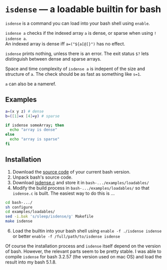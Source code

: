 # `isdense` — a loadable builtin for bash

`isdense` is a command you can load into your bash shell using `enable`.

`isdense a` checks if the indexed array `a` is dense, or sparse when using `! isdense a`.  
An indexed array is dense iff `a=("${a[@]}")` has no effect.

`isdense` prints nothing, unless there is an error. The exit status `$?` lets distinguish between dense and sparse arrays.

Space and time complexity of `isdense a` is indepent of the size and structure of `a`. The check should be as fast as something like `s=1`.

`a` can also be a nameref.

## Examples

```bash
a=(x y z) # dense
b=([1]=x [4]=y) # sparse
```

```bash
if isdense someArray; then
  echo "array is dense"
else
  echo "array is sparse"
fi
```

## Installation

1. Download the [source code](https://ftp.gnu.org/gnu/bash/) of your current bash version.
2. Unpack bash's source code.
3. Download [isdense.c](https://github.com/schaetzc/bash-loadable-is-array-dense/blob/main/isdense.c) and store it in `bash-.../examples/loadables/`
4. Modify the build process in `bash-.../examples/loadables/` so that `isdense.c` is built. The easiest way to do this is ... 
```bash
cd bash-.../
sh configure
cd examples/loadables/
sed -i.bak 's/sleep/isdense/g' Makefile
make isdense
```
6. Load the builtin into your bash shell using `enable -f ./isdense isdense` or better `enable -f /full/path/to/isdense isdense`

Of course the installation process and `isdense` itself depend on the version of bash. However, the relevant parts seem to be pretty stable. I was able to compile `isdense` for bash 3.2.57 (the version used on mac OS) and load the result into my bash 5.1.8.
